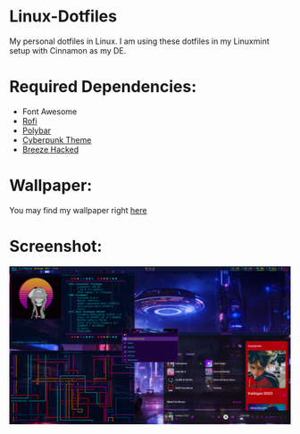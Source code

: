 # Linux-Dotfiles
My personal dotfiles in Linux. I am using these dotfiles in my Linuxmint setup with Cinnamon as my DE.

# Required Dependencies:
- Font Awesome
- [Rofi](https://github.com/davatorium/rofi)
- [Polybar](https://github.com/polybar/polybar)
- [Cyberpunk Theme](https://github.com/Roboron3042/Cyberpunk-Neon?tab=readme-ov-file)
- [Breeze Hacked](https://github.com/clayrisser/breeze-hacked-cursor-theme)
  
# Wallpaper:
You may find my wallpaper right [here](https://backiee.com/wallpaper/neon-light-night-city/274119)

# Screenshot:
![image](screenshots/desktop.png)
